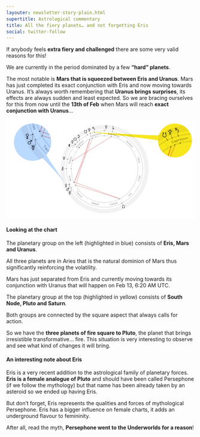 ```yaml
---
layouter: newsletter-story-plain.html
supertitle: Astrological commentary
title: All the fiery planets… and not forgetting Eris
social: twitter-follow
---
```


If anybody feels **extra fiery and challenged** there are some very valid reasons for this!

We are currently in the period dominated by a few **“hard” planets**.

The most notable is **Mars that is squeezed between Eris and Uranus**. Mars has just completed its exact conjunction with Eris and now moving towards Uranus. It’s always worth remembering that **Uranus brings surprises**, its effects are always sudden and least expected. So we are bracing ourselves for this from now until the **13th of Feb** when Mars will reach **exact conjunction with Uranus**… 

<img loading="lazy" class="section-image-wide" src="/images/newsletters/tn-chart-2019-02-04.jpg" alt="Astrological chart with Mars, Uranus and Eris conjunction, alongside with Saturn Pluto conjunction">

#### Looking at the chart

The planetary group on the left (highlighted in blue) consists of **Eris, Mars and Uranus**.

All three planets are in Aries that is the natural dominion of Mars thus significantly reinforcing the volatility.

Mars has just separated from Eris and currently moving towards its conjunction with Uranus that will happen on Feb 13, 6:20 AM UTC.

The planetary group at the top (highlighted in yellow) consists of **South Node, Pluto and Saturn**.

Both groups are connected by the square aspect that always calls for action. 

So we have the **three planets of fire square to Pluto**, the planet that brings irresistible transformative… fire. This situation is very interesting to observe and see what kind of changes it will bring.
 
#### An interesting note about Eris

Eris is a very recent addition to the astrological family of planetary forces. **Eris is a female analogue of Pluto** and should have been called Persephone (if we follow the mythology) but that name has been already taken by an asteroid so we ended up having Eris.

But don’t forget, Eris represents the qualities and forces of mythological Persephone. Eris has a bigger influence on female charts, it adds an underground flavour to femininity. 

After all, read the myth, **Persephone went to the Underworlds for a reason**!